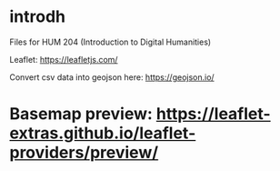 # introdh
Files for HUM 204 (Introduction to Digital Humanities)

Leaflet: https://leafletjs.com/

Convert csv data into geojson here: https://geojson.io/

# Basemap preview: https://leaflet-extras.github.io/leaflet-providers/preview/
